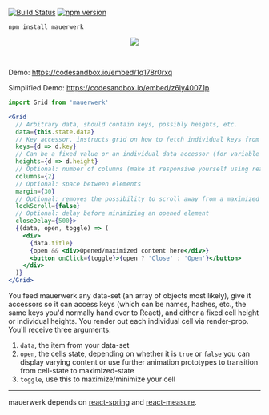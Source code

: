 [![Build Status](https://travis-ci.org/drcmda/mauerwerk.svg?branch=master)](https://travis-ci.org/drcmda/mauerwerk) [![npm version](https://badge.fury.io/js/mauerwerk.svg)](https://badge.fury.io/js/mauerwerk)

    npm install mauerwerk

<p align="middle">
  <img src="assets/grid.gif" />
</p>

&nbsp;
&nbsp;
&nbsp;

Demo: https://codesandbox.io/embed/1q178r0rxq

Simplified Demo: https://codesandbox.io/embed/z6ly40071p

```jsx
import Grid from 'mauerwerk'

<Grid
  // Arbitrary data, should contain keys, possibly heights, etc.
  data={this.state.data}
  // Key accessor, instructs grid on how to fetch individual keys from the data set
  keys={d => d.key}
  // Can be a fixed value or an individual data accessor (for variable heights)
  heights={d => d.height}
  // Optional: number of columns (make it responsive yourself using react-measure/react-media)
  columns={2}
  // Optional: space between elements
  margin={30}
  // Optional: removes the possibility to scroll away from a maximized element
  lockScroll={false}
  // Optional: delay before minimizing an opened element
  closeDelay={500}>
  {(data, open, toggle) => (
    <div>
      {data.title}
      {open && <div>Opened/maximized content here</div>}
      <button onClick={toggle}>{open ? 'Close' : 'Open'}</button>
    </div>
  )}
</Grid>
```

You feed mauerwerk any data-set (an array of objects most likely), give it accessors so it can access keys (which can be names, hashes, etc., the same keys you'd normally hand over to React), and either a fixed cell height or individual heights. You render out each individual cell via render-prop. You'll receive three arguments:

1. `data`, the item from your data-set
2. `open`, the cells state, depending on whether it is `true` or `false` you can display varying content or use further animation prototypes to transition from cell-state to maximized-state
3. `toggle`, use this to maximize/minimize your cell

---

mauerwerk depends on [react-spring](https://github.com/drcmda/react-spring) and [react-measure](https://github.com/souporserious/react-measure).
